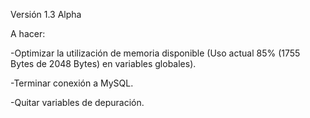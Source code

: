 Versión 1.3 Alpha


A hacer:


-Optimizar la utilización de memoria disponible (Uso actual 85% (1755 Bytes de 2048 Bytes) en variables globales).

-Terminar conexión a MySQL.

-Quitar variables de depuración.

